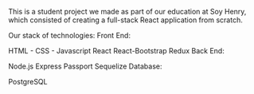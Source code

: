 This is a student project we made as part of our education at Soy Henry, which consisted of creating a full-stack React application from scratch.

Our stack of technologies:
Front End:

HTML - CSS - Javascript
React
React-Bootstrap
Redux
Back End:

Node.js
Express
Passport
Sequelize
Database:

PostgreSQL
